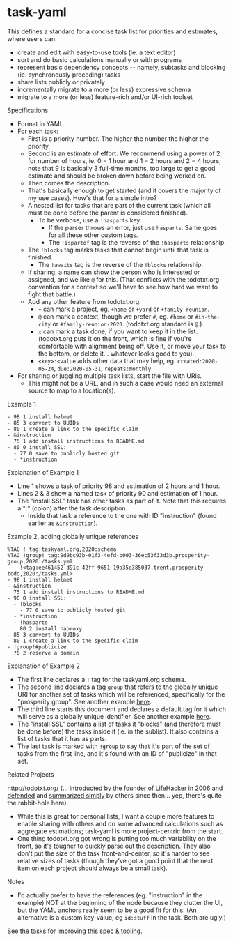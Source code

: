 # task-yaml

This defines a standard for a concise task list for priorities and estimates, where users can:
- create and edit with easy-to-use tools (ie. a text editor)
- sort and do basic calculations manually or with programs
- represent basic dependency concepts -- namely, subtasks and blocking (ie. synchronously preceding) tasks
- share lists publicly or privately
- incrementally migrate to a more (or less) expressive schema
- migrate to a more (or less) feature-rich and/or UI-rich toolset


Specifications

- Format in YAML.
- For each task:
  - First is a priority number.  The higher the number the higher the priority.
  - Second is an estimate of effort.  We recommend using a power of 2 for number of hours, ie. 0 = 1 hour and 1 = 2 hours and 2 = 4 hours; note that 9 is basically 3 full-time months, too large to get a good estimate and should be broken down before being worked on.
  - Then comes the description.
  - That's basically enough to get started (and it covers the majority of my use cases).  How's that for a simple intro?
  - A nested list for tasks that are part of the current task (which all must be done before the parent is considered finished).
    - To be verbose, use a `!hasparts` key.
      - If the parser throws an error, just use `hasparts`.  Same goes for all these other custom tags.
      - The `!ispartof` tag is the reverse of the `!hasparts` relationship.
  - The `!blocks` tag marks tasks that cannot begin until that task is finished.
    - The `!awaits` tag is the reverse of the `!blocks` relationship.
  - If sharing, a name can show the person who is interested or assigned, and we like `@` for this.  (That conflicts with the todotxt.org convention for a context so we'll have to see how hard we want to fight that battle.)
  - Add any other feature from todotxt.org.
    - `+` can mark a project, eg. `+home` or `+yard` or `+family-reunion`.
    - `@` can mark a context, though we prefer `#`, eg. `#home` or `#in-the-city` or `#family-reunion-2020`.  (todotxt.org standard is `@`.)
    - `x` can mark a task done, if you want to keep it in the list.  (todotxt.org puts it on the front, which is fine if you're comfortable with alignment being off.  Use it, or move your task to the bottom, or delete it... whatever looks good to you).
    - `<key>:<value` adds other data that may help, eg. `created:2020-05-24`, `due:2020-05-31`, `repeats:monthly`
- For sharing or juggling multiple task lists, start the file with URIs.
  - This might not be a URL, and in such a case would need an external source to map to a location(s).

Example 1

```
- 98 1 install helmet
- 85 3 convert to UUIDs
- 80 1 create a link to the specific claim
- &instruction
  75 1 add install instructions to README.md
- 80 0 install SSL:
  - 77 0 save to publicly hosted git
  - *instruction 
```

Explanation of Example 1

- Line 1 shows a task of priority 98 and estimation of 2 hours and 1 hour.
- Lines 2 & 3 show a named task of priority 90 and estimation of 1 hour.
- The "install SSL" task has other tasks as part of it.  Note that this requires a ":" (colon) after the task description.
  - Inside that task a reference to the one with ID "instruction" (found earlier as `&instruction`).

Example 2, adding globally unique references

```
%TAG ! tag:taskyaml.org,2020:schema
%TAG !group! tag:9d9bc93b-01f3-4efd-b003-36ec53f33d3b.prosperity-group,2020:/tasks.yml
--- !<tag:ee461452-d91c-42ff-9651-19a35e385037.trent.prosperity-todo,2020:/tasks.yml>
- 98 1 install helmet
- &instruction
  75 1 add install instructions to README.md
- 90 0 install SSL:
  - !blocks
    - 77 0 save to publicly hosted git
  - *instruction
  - !hasparts
    80 2 install haproxy
- 85 3 convert to UUIDs
- 80 1 create a link to the specific claim
- !group!#publicize
  70 2 reserve a domain
```

Explanation of Example 2

- The first line declares a `!` tag for the taskyaml.org schema.
- The second line declares a tag `group` that refers to the globally unique URI for another set of tasks which will be referenced, specifically for the "prosperity group".  See another example [here](https://yaml.org/spec/1.2/spec.html#id2782457).
- The third line starts this document and declares a default tag for it which will serve as a globally unique identifier.
See another example [here](https://yaml.org/spec/1.2/spec.html#id2761803).
- The "install SSL" contains a list of tasks it "blocks" (and therefore must be done before) the tasks inside it (ie. in the sublist).  It also contains a list of tasks that it has as parts.
- The last task is marked with `!group` to say that it's part of the set of tasks from the first line, and it's found with an ID of "publicize" in that set.



Related Projects

http://todotxt.org/ (... [introducted by the founder of LifeHacker in 2006](https://lifehacker.com/geek-to-live-list-your-life-in-txt-166299) and [defended](https://lifehacker.com/why-i-get-more-done-with-a-plain-text-to-do-list-5743081) and [summarized simply](https://www.howtogeek.com/355890/every-to-do-list-app-sucks-switch-to-todo.txt-instead/) by others since then... yep, there's quite the rabbit-hole here)
- While this is great for personal lists, I want a couple more features to enable sharing with others and do some advanced calculations such as aggregate estimations; task-yaml is more project-centric from the start.
- One thing todotxt.org got wrong is putting too much variability on the front, so it's tougher to quickly parse out the description.  They also don't put the size of the task front-and-center, so it's harder to see relative sizes of tasks (though they've got a good point that the next item on each project should always be a small task).

Notes

- I'd actually prefer to have the references (eg. "instruction" in the example) NOT at the beginning of the node because they clutter the UI, but the YAML anchors really seem to be a good fit for this.  (An alternative is a custom key-value, eg `id:stuff` in the task.  Both are ugly.)

See [the tasks for improving this spec & tooling](tasks.yml).
